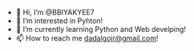 - 👋 Hi, I’m @BBIYAKYEE7
- 👀 I’m interested in Pyhton!
- 🌱 I’m currently learning Python and Web develping!
- 📫 How to reach me dadalgojr@gmail.com!
